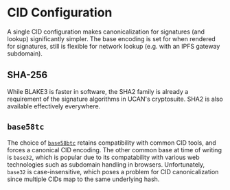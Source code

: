 # CID Configuration

A single CID configuration makes canonicalization for signatures (and lookup) significantly simpler. The base encoding is set for when rendered for signatures, still is flexible for network lookup (e.g. with an IPFS gateway subdomain).

## SHA-256

While BLAKE3 is faster in software, the SHA2 family is already a requirement of the signature algorithms in UCAN's cryptosuite. SHA2 is also available effectively everywhere.

## `base58tc`

The choice of [`base58btc`] retains compatibility with common CID tools, and forces a canonical CID encoding. The other common base at time of writing is `base32`, which is popular due to its compatability with various web technologies such as subdomain handling in browsers. Unfortunately, `base32` is case-insensitive, which poses a problem for CID canonicalization since multiple CIDs map to the same underlying hash.

<!-- External Links -->

[`base58btc`]: https://github.com/multiformats/multibase/blob/master/multibase.csv#L21

